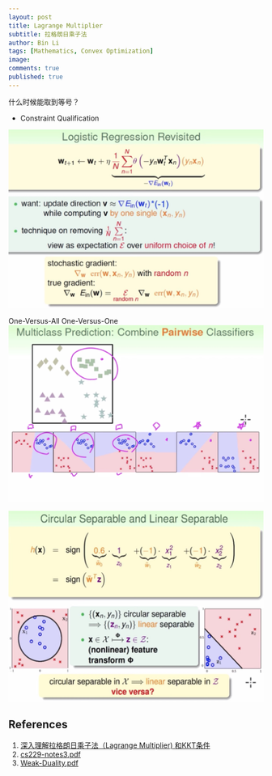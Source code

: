 ```yaml
---
layout: post
title: Lagrange Multiplier
subtitle: 拉格朗日乘子法
author: Bin Li
tags: [Mathematics, Convex Optimization]
image: 
comments: true
published: true
---
```


什么时候能取到等号？
* Constraint Qualification

![-w1162](/img/media/15679138456901.jpg)


One-Versus-All
One-Versus-One
![-w1188](/img/media/15679149993467.jpg)

![-w1089](/img/media/15679156804350.jpg)

## References
1. [深入理解拉格朗日乘子法（Lagrange Multiplier) 和KKT条件](https://www.cnblogs.com/mo-wang/p/4775548.html)
2. [cs229-notes3.pdf](/assets/cs229-notes3.pdf)
3. [Weak-Duality.pdf](/assets/Weak-Duality.pdf)